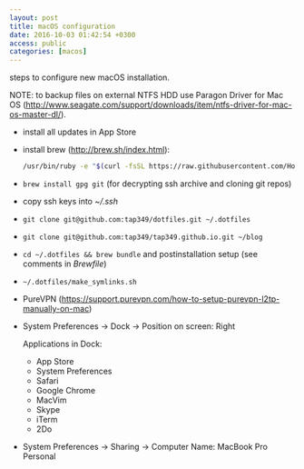 ```yaml
---
layout: post
title: macOS configuration
date: 2016-10-03 01:42:54 +0300
access: public
categories: [macos]
---
```


steps to configure new macOS installation.

<!-- more -->

NOTE: to backup files on external NTFS HDD use Paragon Driver for Mac OS
      (<http://www.seagate.com/support/downloads/item/ntfs-driver-for-mac-os-master-dl/>).

- install all updates in App Store
- install brew (<http://brew.sh/index.html>):

  ```sh
  /usr/bin/ruby -e "$(curl -fsSL https://raw.githubusercontent.com/Homebrew/install/master/install)"
  ```

- `brew install gpg git` (for decrypting ssh archive and cloning git repos)
- copy ssh keys into _~/.ssh_
- `git clone git@github.com:tap349/dotfiles.git ~/.dotfiles`
- `git clone git@github.com:tap349/tap349.github.io.git ~/blog`
- `cd ~/.dotfiles && brew bundle` and postinstallation setup
  (see comments in _Brewfile_)
- `~/.dotfiles/make_symlinks.sh`
- PureVPN (<https://support.purevpn.com/how-to-setup-purevpn-l2tp-manually-on-mac>)
- System Preferences -> Dock -> Position on screen: Right

  Applications in Dock:
  - App Store
  - System Preferences
  - Safari
  - Google Chrome
  - MacVim
  - Skype
  - iTerm
  - 2Do
- System Preferences -> Sharing -> Computer Name: MacBook Pro Personal
